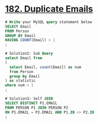 # [182. Duplicate Emails](https://leetcode.com/problems/duplicate-emails)

```sql
# Write your MySQL query statement below
SELECT Email
FROM Person
GROUP BY Email
HAVING COUNT(Email) > 1
;

# Solution2: Sub Query
select Email from
(
  select Email, count(Email) as num
  from Person
  group by Email
) as statistic
where num > 1
;

# Solution3: Self JOIN
SELECT DISTINCT P1.EMAIL 
FROM PERSON P1 JOIN PERSON P2 
ON P1.EMAIL = P2.EMAIL AND P1.ID <> P2.ID
;
```
